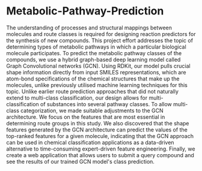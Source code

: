 # Metabolic-Pathway-Prediction
The understanding of processes and structural mappings between molecules and route classes is required for designing reaction predictors for the synthesis of new compounds. This project effort addresses the topic of determining types of metabolic pathways in which a particular biological molecule participates. To predict the metabolic pathway classes of the compounds, we use a hybrid graph-based deep learning model called Graph Convolutional networks (GCN). Using RDKit, our model pulls crucial shape information directly from input SMILES representations, which are atom-bond specifications of the chemical structures that make up the molecules, unlike previously utilised machine learning techniques for this topic.
Unlike earlier route prediction approaches that did not naturally extend to multi-class classification, our design allows for multi-classification of substances into several pathway classes. To allow multi-class categorization, we made suitable adjustments to the GCN architecture. We focus on the features that are most essential in determining route groups in this study. We also discovered that the shape features generated by the GCN architecture can predict the values of the top-ranked features for a given molecule, indicating that the GCN approach can be used in chemical classification applications as a data-driven alternative to time-consuming expert-driven feature engineering. Finally, we create a web application that allows users to submit a query compound and see the results of our trained GCN model's class prediction.
